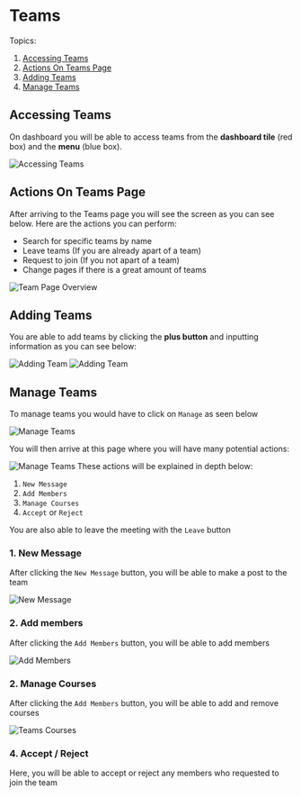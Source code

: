 # Teams

Topics:
1. [Accessing Teams](#accessing-teams)
2. [Actions On Teams Page](#actions-on-teams-page)
3. [Adding Teams](#adding-teams)
4. [Manage Teams](#manage-teams)

## Accessing Teams
On dashboard you will be able to access teams from the **dashboard tile** (red box) and the **menu** (blue box).

![Accessing Teams](images/planet-teams-dashboard.png)

## Actions On Teams Page
After arriving to the Teams page you will see the screen as you can see below. Here are the actions you can perform:
- Search for specific teams by name
- Leave teams (If you are already apart of a team)
- Request to join (If you not apart of a team)
- Change pages if there is a great amount of teams

![Team Page Overview](images/planet-teams-overview.png)

## Adding Teams
You are able to add teams by clicking the **plus button** and inputting information as you can see below:

![Adding Team](images/planet-teams-add1.png)
![Adding Team](images/planet-teams-add2.png)

## Manage Teams
To manage teams you would have to click on `Manage` as seen below

![Manage Teams](images/planet-teams-manage.png)

You will then arrive at this page where you will have many potential actions:

![Manage Teams](images/planet-teams-view.png)
These actions will be explained in depth below:
1. `New Message`
2. `Add Members`
3. `Manage Courses` 
4. `Accept` or `Reject`

You are also able to leave the meeting with the `Leave` button

### 1. New Message
After clicking the `New Message` button, you will be able to make a post to the team

![New Message](images/planet-teams-msg.png)

### 2. Add members
After clicking the `Add Members` button, you will be able to add members

![Add Members](images/planet-teams-members.png)

### 2. Manage Courses
After clicking the `Add Members` button, you will be able to add and remove courses

![Teams Courses](images/planet-teams-courses.png)

### 4. Accept / Reject
Here, you will be able to accept or reject any members who requested to join the team
